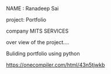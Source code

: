 NAME : Ranadeep Sai


project: Portfolio 


company MITS SERVICES 


over view of the project....


Buliding portfolio using python



https://onecompiler.com/html/43n5tjwkb
